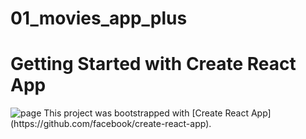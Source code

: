 # 01_movies_app_plus
# Getting Started with Create React App
<img src="https://user-images.githubusercontent.com/115362203/229010290-1c7bb2c5-2793-4c42-832e-f51602f9fe60.png" alt="page"/>
This project was bootstrapped with [Create React App](https://github.com/facebook/create-react-app).
